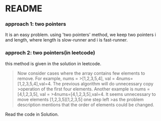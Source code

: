 ﻿# README

### approach 1: **two pointers**
  It is an easy problem. using 'two pointers' method, we keep two pointers i and length, where length is slow-runner and i is fast-runner.
### approch 2: **two pointers(in leetcode)**
  this method is given in the solution in leetcode.
>Now consider cases where the array contains few elements to remove. For example, nums = >[1,2,3,5,4], val = 4nums=[1,2,3,5,4],val=4. The previous algorithm will do unnecessary copy >operation of the first four elements. Another example is nums = [4,1,2,3,5], val = >4nums=[4,1,2,3,5],val=4. It seems unnecessary to move elements [1,2,3,5][1,2,3,5] one step left >as the problem description mentions that the order of elements could be changed.

  Read the code in Solution.






